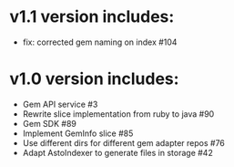 # v1.1 version includes:

 - fix: corrected gem naming on index #104

# v1.0 version includes:

 - Gem API service #3
 - Rewrite slice implementation from ruby to java #90
 - Gem SDK #89
 - Implement GemInfo slice #85
 - Use different dirs for different gem adapter repos #76
 - Adapt AstoIndexer to generate files in storage #42
